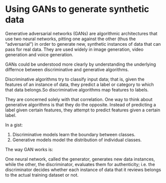 # Using GANs to generate synthetic data


Generative adversarial networks (GANs) are algorithmic architectures that use two neural networks, pitting one against the other (thus the “adversarial”) in order to generate new, synthetic instances of data that can pass for real data. They are used widely in image generation, video generation and voice generation.

GANs could be understood more clearly by understanding the underlying differnce between discriminative and generative algorithms.

Discriminative algorithms try to classify input data; that is, given the features of an instance of data, they predict a label or category to which that data belongs.So discriminative algorithms map features to labels. 

They are concerned solely with that correlation. One way to think about generative algorithms is that they do the opposite. Instead of predicting a label given certain features, they attempt to predict features given a certain label.

In a gist:
 1.  Discriminative models learn the boundary between classes.
 2.  Generative models model the distribution of individual classes.

The way GAN works is:

  One neural network, called the generator, generates new data instances, while the other, the discriminator, evaluates them for authenticity; i.e. the     discriminator decides whether each instance of data that it reviews belongs to the actual training dataset or not.
  
